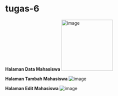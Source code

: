 # tugas-6

**Halaman Data Mahasiswa**
<img width="164" alt="image" src="https://github.com/ahitabisma/tugas-6/assets/102272208/c2e15638-2117-4d35-9389-fd0bd0bee4f7">


**Halaman Tambah Mahasiswa**
![image](https://github.com/ahitabisma/tugas-6/assets/102272208/7af226be-7352-4973-8fc7-9a398f32d989)


**Halaman Edit Mahasiswa**
![image](https://github.com/ahitabisma/tugas-6/assets/102272208/d699b6a8-c1c9-4e2f-bddf-92a05624b8fe)
